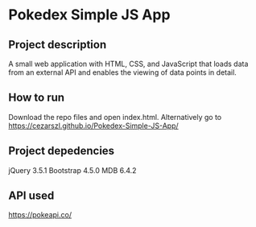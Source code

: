 # Pokedex Simple JS App

## Project description

A small web application with HTML, CSS, and JavaScript that loads
data from an external API and enables the viewing of data points in detail.

## How to run

Download the repo files and open index.html. Alternatively go to https://cezarszl.github.io/Pokedex-Simple-JS-App/

## Project depedencies

jQuery 3.5.1
Bootstrap 4.5.0
MDB 6.4.2

## API used

https://pokeapi.co/
